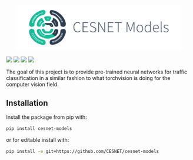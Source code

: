 <p align="center">
    <img src="https://raw.githubusercontent.com/CESNET/cesnet-models/main/docs/images/models.svg" width="450">
</p>

[![](https://img.shields.io/badge/license-BSD-blue.svg)](https://github.com/CESNET/cesnet-models/blob/main/LICENCE)
[![](https://img.shields.io/badge/docs-mkdocs_material-blue.svg)](https://cesnet.github.io/cesnet-models/)
[![](https://img.shields.io/badge/python->=3.10-blue.svg)](https://pypi.org/project/cesnet-models/)
[![](https://img.shields.io/pypi/v/cesnet-models)](https://pypi.org/project/cesnet-models/)


The goal of this project is to provide pre-trained neural networks for traffic classification in a similar fashion to what torchvision is doing for the computer vision field.

## Installation

Install the package from pip with:

```bash
pip install cesnet-models
```

or for editable install with:

```bash
pip install -e git+https://github.com/CESNET/cesnet-models
```
